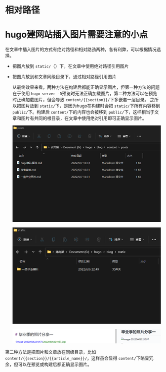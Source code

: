 # 相对路径


# hugo建网站插入图片需要注意的小点

在文章中插入图片的方式有绝对路径和相对路劲两种，各有利弊，可以根据情况选择。

* 把图片放到 `static/`（）下，在文章中使用绝对路径引用图片
* 把图片放到和文章同级目录下，通过相对路径引用图片
  
  从最终效果来看，两种方法在构建后都能正确显示图片，但第一种方法的问题在于使用 `hugo server -D`预览时无法正确加载图片，第二种方法可以在预览时正确加载图片，但会导致 `content/{{section}}/`下多嵌套一层目录。
  之所以把图片放到 `static/`下，是因为hugo在构建时会把 `static/`下所有内容移到 `public/`下。构建后 `content/`下的内容也会被移到 `public/`下，这样相当于文章和图片有共同的根目录，在文章中使用绝对引用即可正确显示图片。

  ![image-202206070101](202206070101.png)

  ![image-202206070102](202206070102.png)

  ![image-202206070103](202206070103.png)

第二种方法是把图片和文章放在同级目录，比如 `content/{{section}}/{{article_name}}/`，这样虽会显得 `content/`下略显冗余，但可以在预览或构建后都正确显示图片。

<!--more-->


